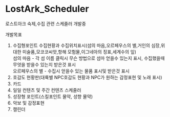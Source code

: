 # LostArk_Scheduler

로스트아크 숙제,수집 관련 스케줄러 개발중


개발목표
1. 수집형포인트 수집현황과 수집위치표시(섬의 마음,오르페우스의 별,거인의 심장,위대한 미술품,모코코씨앗,항해 모험물,이그네아의 징표,세계수의 잎)
<br> 섬의 마음 - 각 섬 이름 클릭시 무슨 방법으로 섬마 얻을수 있는지 표시, 수집했을때 무엇을 받을수 있는지 받은것 표시
<br> 오르페우스의 별 - 수집시 얻을수 있는 물품 표시및 받은것 표시
2. 호감도 현황판(대륙별 NPC호감도 현황과 NPC가 원하는 감정표현 및 노래 표시)
3. 카드
4. 일일 컨텐츠 및 주간 컨텐츠 스케줄러
5. 성장형 포인트(스킬포인트 물약, 성향 물약)
6. 악보 및 감정표현
7. 캘린더


